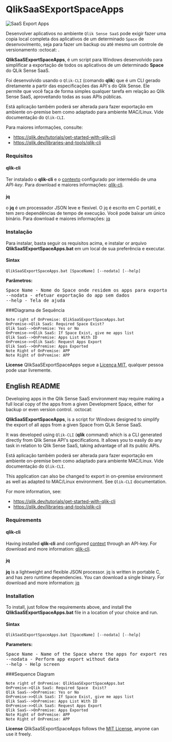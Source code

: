# QlikSaaSExportSpaceApps

![SaaS Export Apps](https://www.infrascale.com/wp-content/uploads/blog-img-SaaS-1200x628-1.jpg "SaaS Export Apps")

Desenvolver aplicativos no ambiente `Qlik Sense SaaS`  pode exigir fazer uma copia local completa dos aplicativos de um determinado `Space` de desenvovimento, seja para fazer um backup ou até mesmo um controle de versionamento :octocat: . 

**QlikSaaSExportSpaceApps**, é um script para Windows desenvolvido para simplificar a exportação de todos os aplicativos de um determinado **Space** do QLik Sense SaaS. 

Foi desenvolvido usando o `Qlik-CLI`  (comando **qlik**) que é um CLI gerado diretamente a partir das especificações das API´s do Qlik Sense. Ele permite que você faça de forma simples qualquer tarefa em relação ao Qlik Sense SaaS, aproveitando todas as suas APIs públicas.

Está aplicação também poderá ser alterada para fazer exportação em ambiente on-premise bem como adaptado para ambiente MAC/Linux. Vide documentação do `Qlik-CLI`.

Para maiores informações, consulte:
 * https://qlik.dev/tutorials/get-started-with-qlik-cli
 * https://qlik.dev/libraries-and-tools/qlik-cli

### Requisitos

#### qlik-cli
Ter instalado o **qlik-cli** e o [contexto](https://qlik.dev/libraries-and-tools/qlik-cli#get-started "contexto") configurado por intermédio de uma *API-key*. Para download e maiores informações: [qlik-cli](https://github.com/qlik-oss/qlik-cli/releases "qlik-cli").

#### jq
o **jq** é um processador JSON leve e flexível. O jq é escrito em C portátil, e tem zero dependências de tempo de execução. Você pode baixar um único binário. Para download e maiores informações: [jq](https://stedolan.github.io/jq/download/ "jq")

### Instalação
Para instalar, basta seguir os requisitos acima, e instalar or arquivo **QlikSaaSExportSpaceApps.bat** em um local de sua preferência e executar.

#### Sintax
`QlikSaaSExportSpaceApps.bat [SpaceName] [--nodata] [--help]`

**Parâmetros:**
<pre>
Space Name - Nome do Space onde residem os apps para exportação. Não informado usará o default do script
--nodata - efetuar exportação do app sem dados
--help - Tela de ajuda
</pre>

###Diagrama de Sequência
                    
```jsseq
Note right of OnPremise: QlikSaaSExportSpaceApps.bat 
OnPremise->Qlik SaaS: Required Space Exist?
Qlik SaaS-->OnPremise: Yes or No 
OnPremise->>Qlik SaaS: If Space Exist, give me apps list
Qlik SaaS-->OnPremise: Apps List With ID
OnPremise->>Qlik SaaS: Request Apps Export
Qlik SaaS-->OnPremise: Apps Exported
Note Right of OnPremise: APP 
Note Right of OnPremise: APP
```

**License**
QlikSaaSExportSpaceApps segue a [Licença MIT](https://github.com/jptneumann/QlikSaaSExportSpaceApps/blob/master/LICENSE "Licença MIT"), qualquer pessoa pode usar livremente.

## English README

Developing apps in the Qlik Sense SaaS environment may require making a full local copy of the apps from a given Development Space, either for backup or even version control. :octocat:

**QlikSaaSExportSpaceApps**, is a script for Windows designed to simplify the export of all apps from a given Space from QLik Sense SaaS. 

It was developed using `Qlik-CLI` (**qlik** command) which is a CLI generated directly from Qlik Sense API's specifications. It allows you to easily do any task in relation to Qlik Sense SaaS, taking advantage of all its public APIs.

Está aplicação também poderá ser alterada para fazer exportação em ambiente on-premise bem como adaptado para ambiente MAC/Linux. Vide documentação do `Qlik-CLI`.

This application can also be changed to export in on-premise environment as well as adapted to MAC/Linux environment. See `Qlik-CLI` documentation.

For more information, see:
 * https://qlik.dev/tutorials/get-started-with-qlik-cli
 * https://qlik.dev/libraries-and-tools/qlik-cli

### Requirements

#### qlik-cli
Having installed **qlik-cli** and configured [context](https://qlik.dev/libraries-and-tools/qlik-cli#get-started "context") through an API-key. For download and more information: [qlik-cli](https://github.com/qlik-oss/qlik-cli/releases "qlik-cli").

#### jq
**jq** is a lightweight and flexible JSON processor. jq is written in portable C, and has zero runtime dependencies. You can download a single binary. For download and more information: [jq](https://stedolan.github.io/jq/download/ "jq")

### Installation
To install, just follow the requirements above, and install the **QlikSaaSExportSpaceApps.bat** file in a location of your choice and run.

#### Sintax
`QlikSaaSExportSpaceApps.bat [SpaceName] [--nodata] [--help]`

**Parameters:**
<pre>
Space Name - Name of the Space where the apps for export reside. Not informed will use script default
--nodata - Perform app export without data
--help - Help screen
</pre>

###Sequence Diagram
                    
```seq
Note right of OnPremise: QlikSaaSExportSpaceApps.bat 
OnPremise->Qlik SaaS: Required Space  Exist?
Qlik SaaS-->OnPremise: Yes or No 
OnPremise->>Qlik SaaS: If Space Exist, give me apps list
Qlik SaaS-->OnPremise: Apps List With ID
OnPremise->>Qlik SaaS: Request Apps Export
Qlik SaaS-->OnPremise: Apps Exported
Note Right of OnPremise: APP 
Note Right of OnPremise: APP
```


**License**
QlikSaaSExportSpaceApps follows the [MIT License](https://github.com/jptneumann/QlikSaaSExportSpaceApps/blob/master/LICENSE "MIT License"), anyone can use it freely.
